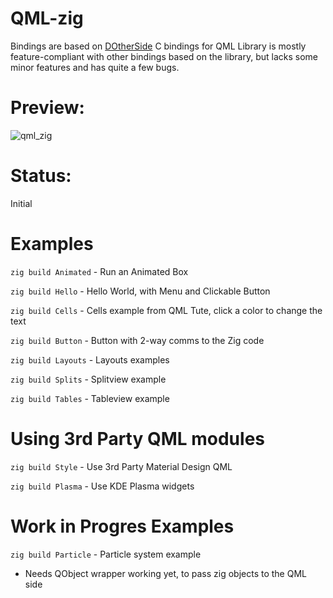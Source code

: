 # QML-zig

Bindings are based on [DOtherSide](https://github.com/filcuc/dotherside) C bindings for QML Library is mostly feature-compliant with other bindings based on the library, but lacks some minor features and has quite a few bugs.

# Preview:
![qml_zig](https://user-images.githubusercontent.com/6756180/102698635-a5518500-421d-11eb-8705-98013d2328d7.jpg)

# Status:

Initial

# Examples

`zig build Animated` - Run an Animated Box

`zig build Hello` - Hello World, with Menu and Clickable Button

`zig build Cells` - Cells example from QML Tute, click a color to change the text

`zig build Button` - Button with 2-way comms to the Zig code

`zig build Layouts` - Layouts examples

`zig build Splits` - Splitview example

`zig build Tables` - Tableview example

# Using 3rd Party QML modules

`zig build Style` - Use 3rd Party Material Design QML

`zig build Plasma` - Use KDE Plasma widgets


# Work in Progres Examples

`zig build Particle` - Particle system example
- Needs QObject wrapper working yet, to pass zig objects to the QML side
